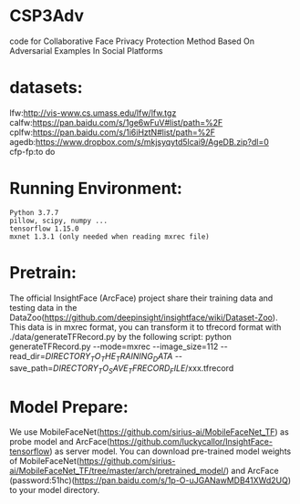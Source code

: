 # CSP3Adv
code for Collaborative Face Privacy Protection Method Based On Adversarial Examples In Social Platforms  

# datasets:  
lfw:http://vis-www.cs.umass.edu/lfw/lfw.tgz  
calfw:https://pan.baidu.com/s/1ge6wFuV#list/path=%2F  
cplfw:https://pan.baidu.com/s/1i6iHztN#list/path=%2F  
agedb:https://www.dropbox.com/s/mkjsyqytd5lcai9/AgeDB.zip?dl=0  
cfp-fp:to do

# Running Environment:

    Python 3.7.7
    pillow, scipy, numpy ...
    tensorflow 1.15.0
    mxnet 1.3.1 (only needed when reading mxrec file)

# Pretrain:
The official InsightFace (ArcFace) project share their training data and testing data in the DataZoo(https://github.com/deepinsight/insightface/wiki/Dataset-Zoo).   
This data is in mxrec format, you can transform it to tfrecord format with ./data/generateTFRecord.py by the following script:
python generateTFRecord.py 
--mode=mxrec
--image_size=112
--read_dir=$DIRECTORY_TO_THE_TRAINING_DATA$
--save_path=$DIRECTORY_TO_SAVE_TFRECORD_FILE$/xxx.tfrecord

# Model Prepare:
We use MobileFaceNet(https://github.com/sirius-ai/MobileFaceNet_TF) as probe model and ArcFace(https://github.com/luckycallor/InsightFace-tensorflow) as server model. You can download pre-trained model weights of MobileFaceNet(https://github.com/sirius-ai/MobileFaceNet_TF/tree/master/arch/pretrained_model/) and ArcFace (password:51hc)(https://pan.baidu.com/s/1p-O-uJGANawMDB41XWd2UQ) to your model directory.

